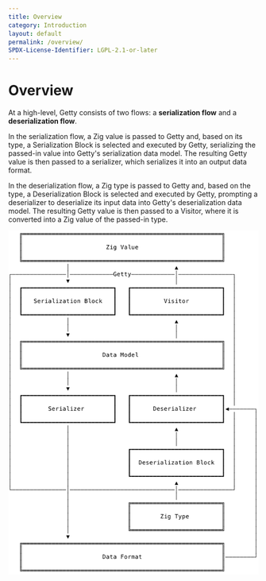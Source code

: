 ```yaml
---
title: Overview
category: Introduction
layout: default
permalink: /overview/
SPDX-License-Identifier: LGPL-2.1-or-later
---
```


# Overview

At a high-level, Getty consists of two flows: a __serialization flow__ and a
__deserialization flow__.

In the serialization flow, a Zig value is passed to Getty and, based on its
type, a Serialization Block is selected and executed by Getty, serializing the
passed-in value into Getty's serialization data model. The resulting Getty
value is then passed to a serializer, which serializes it into an output data
format.

In the deserialization flow, a Zig type is passed to Getty and, based on the
type, a Deserialization Block is selected and executed by Getty, prompting
a deserializer to deserialize its input data into Getty's deserialization data
model. The resulting Getty value is then passed to a Visitor, where it is
converted into a Zig value of the passed-in type.

<img alt="Architecture" src="/assets/images/architecture.svg" class="figure" />
